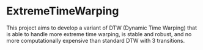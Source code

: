 # ExtremeTimeWarping

This project aims to develop a variant of DTW (Dynamic Time Warping) that is able to handle more extreme time warping, is stable and robust, and no more computationally expensive than standard DTW with 3 transitions.



